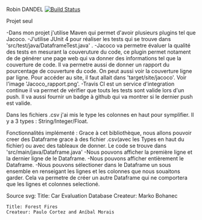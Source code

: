 Robin DANDEL
[![Build Status](https://travis-ci.com/RobinDandel/DataAnalysisLibrary.svg?token=e4mRizEpTxFhvvM9ZN4Z&branch=master)](https://travis-ci.com/RobinDandel/DataAnalysisLibrary)

Projet seul


-Dans mon projet j'utilise Maven qui permet d'avoir plusieurs plugins tel que Jacoco.
-J'utilise JUnit 4 pour réaliser les tests qui se trouve dans 'src/test/java/DataframeTest.java' .
-Jacoco va permetre évaluer la qualité des tests en mesurant la couveruture du code, ce plugin permet notament de de
 générer une page web qui va donner des informations tel que la couverture de code. Il va permetre aussi de donner un
 rapport du pourcentage de couverture du code. On peut aussi voir la couverture ligne par ligne. Pour accéder au site,
 il faut allait dans 'target/site/jacoco'. Voir l'image 'Jacoco_rapport.png'.
-Travis CI est un service d'integration continue il va permet de vérifier que touts les tests sont valide lors d'un push.
 Il va aussi fournir un badge à github qui va montrer si le dernier push est valide.


Dans les fichiers .csv j'ai mis le type les colonnes en haut pour symplifier. Il y a 3 types : String/Integer/Float.

Fonctionnalités implémenté :
Grace à cet bibliothèque, nous allons pouvoir creer des Dataframe grace à des fichier .csv(avec les Types en haut du
 fichier) ou avec des tableaux de donner. Le code se trouve dans 'src/main/java/Dataframe.java'
-Nous pouvons afficher la première ligne et la dernier ligne de le Dataframe.
-Nous pouvons afficher entièrement le Dataframe.
-Nous pouvons sélectioner dans le Dataframe un sous ensemble en renseigant les lignes et les colonnes que nous souaitons garder.
Cela va permetre de créer un autre Dataframe qui ne comportera que les lignes et colonnes selectioné.






Source svg:
    Title: Car Evaluation Database
    Createur: Marko Bohanec

    Title: Forest Fires
    Createur: Paulo Cortez and Aníbal Morais

